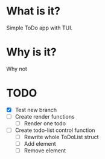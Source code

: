 # What is it?
Simple ToDo app with TUI. 

# Why is it?
Why not

# TODO
- [x] Test new branch
- [ ] Create render functions
  - [ ] Render one todo
- [ ] Create todo-list control function
  - [ ] Rewrite whole ToDoList struct
  - [ ] Add element
  - [ ] Remove element
